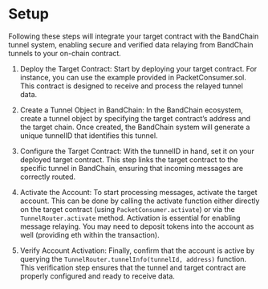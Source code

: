 # Setup

Following these steps will integrate your target contract with the BandChain tunnel system, enabling secure and verified data relaying from BandChain tunnels to your on-chain contract.

1. Deploy the Target Contract:
   Start by deploying your target contract. For instance, you can use the example provided in PacketConsumer.sol. This contract is designed to receive and process the relayed tunnel data.

2. Create a Tunnel Object in BandChain:
   In the BandChain ecosystem, create a tunnel object by specifying the target contract’s address and the target chain. Once created, the BandChain system will generate a unique tunnelID that identifies this tunnel.

3. Configure the Target Contract:
   With the tunnelID in hand, set it on your deployed target contract. This step links the target contract to the specific tunnel in BandChain, ensuring that incoming messages are correctly routed.

4. Activate the Account:
   To start processing messages, activate the target account. This can be done by calling the activate function either directly on the target contract (using `PacketConsumer.activate`) or via the `TunnelRouter.activate` method. Activation is essential for enabling message relaying. You may need to deposit tokens into the account as well (providing eth within the transaction).

5. Verify Account Activation:
   Finally, confirm that the account is active by querying the `TunnelRouter.tunnelInfo(tunnelId, address)` function. This verification step ensures that the tunnel and target contract are properly configured and ready to receive data.
